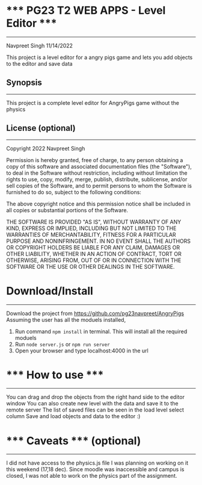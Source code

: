 # *** PG23 T2 WEB APPS  - Level Editor ***
---------------------------------------
Navpreet Singh
11/14/2022

This project is a level editor for a angry pigs game and lets you add objects to the editor and save data


## Synopsis
---------------
This project is a complete level editor for AngryPigs game without the physics





## License (optional)
---------------
Copyright 2022 Navpreet Singh

Permission is hereby granted, free of charge, to any person obtaining a copy of this software and associated documentation files (the "Software"), to deal in the Software without restriction, including without limitation the rights to use, copy, modify, merge, publish, distribute, sublicense, and/or sell copies of the Software, and to permit persons to whom the Software is furnished to do so, subject to the following conditions:

The above copyright notice and this permission notice shall be included in all copies or substantial portions of the Software.

THE SOFTWARE IS PROVIDED "AS IS", WITHOUT WARRANTY OF ANY KIND, EXPRESS OR IMPLIED, INCLUDING BUT NOT LIMITED TO THE WARRANTIES OF MERCHANTABILITY, FITNESS FOR A PARTICULAR PURPOSE AND NONINFRINGEMENT. IN NO EVENT SHALL THE AUTHORS OR COPYRIGHT HOLDERS BE LIABLE FOR ANY CLAIM, DAMAGES OR OTHER LIABILITY, WHETHER IN AN ACTION OF CONTRACT, TORT OR OTHERWISE, ARISING FROM, OUT OF OR IN CONNECTION WITH THE SOFTWARE OR THE USE OR OTHER DEALINGS IN THE SOFTWARE.



# Download/Install
---------------------------------------
Download the project from https://github.com/pg23navpreet/AngryPigs
Assuming the user has all the moduels installed, 
1. Run command `npm install` in terminal. This will install all the required moduels
2. Run `node server.js` or `npm run server`
3. Open your browser and type localhost:4000 in the url


# *** How to use ***
---------------------------------------
You can drag and drop the objects from the right hand side to the editor window
You can also create new level with the data and save it to the remote server 
The list of saved files can be seen in the load level select column
Save and load objects and data to the editor :)



# *** Caveats *** (optional)
---------------------------------------

I did not have access to the physics.js file I was planning on working on it this weekend (17,18 dec). Since moodle was inaccessible and campus is closed, I was not able to work on the physics part of the assignment. 

